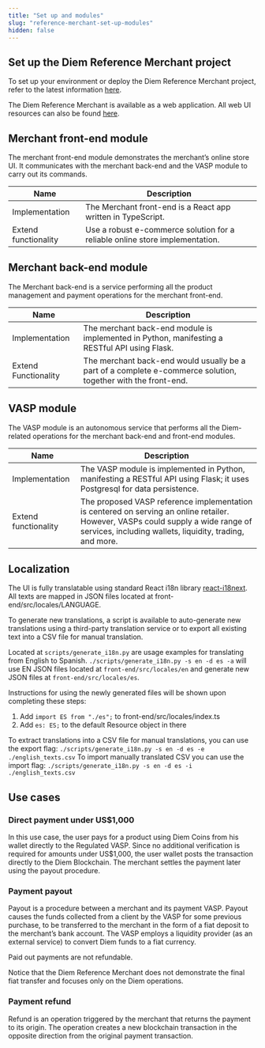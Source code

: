 ```yaml
---
title: "Set up and modules"
slug: "reference-merchant-set-up-modules"
hidden: false
---
```

## Set up the Diem Reference Merchant project

To set up your environment or deploy the Diem Reference Merchant project, refer to the latest information [here](https://github.com/diem/reference-merchant).

The Diem Reference Merchant is available as a web application. All web UI resources can also be found [here](https://github.com/diem/reference-merchant/tree/master/merchant/frontend).


## Merchant front-end module

The merchant front-end module demonstrates the merchant’s online store UI. It communicates with the merchant back-end and the VASP module to carry out its commands.

| Name | Description |
| ---------- | ---------- |
| Implementation | The Merchant front-end is a React app written in TypeScript. |
| Extend functionality | Use a robust e-commerce solution for a reliable online store implementation. |
## Merchant back-end module

The Merchant back-end is a service performing all the product management and payment operations for the merchant front-end.

| Name | Description |
| ---------- | ---------- |
| Implementation | The merchant back-end module is implemented in Python, manifesting a RESTful API using Flask. |
| Extend Functionality | The merchant back-end would usually be a part of a complete e-commerce solution, together with the front-end. |
## VASP module
The VASP module is an autonomous service that performs all the Diem-related operations for the merchant back-end and front-end modules.

| Name | Description |
| ---------- | ---------- |
| Implementation | The VASP module is implemented in Python, manifesting a RESTful API using Flask; it uses Postgresql for data persistence. |
| Extend functionality | The proposed VASP reference implementation is centered on serving an online retailer. However, VASPs could supply a wide range of services, including wallets, liquidity, trading, and more. |
## Localization

The UI is fully translatable using standard React i18n library [react-i18next](https://react.i18next.com/). All texts are mapped in JSON files located at front-end/src/locales/LANGUAGE. 

To generate new translations, a script is available to auto-generate new translations using a third-party translation service or to export all existing text into a CSV file for manual translation. 

Located at `scripts/generate_i18n.py` are usage examples for translating from English to Spanish. `./scripts/generate_i18n.py -s en -d es -a` will use EN JSON files located at `front-end/src/locales/en` and generate new JSON files at `front-end/src/locales/es`. 

Instructions for using the newly generated files will be shown upon completing these steps:
1. Add `import ES from "./es";` to front-end/src/locales/index.ts
2. Add `es: ES;` to the default Resource object in there

To extract translations into a CSV file for manual translations, you can use the export flag:
`./scripts/generate_i18n.py -s en -d es -e ./english_texts.csv`
To import manually translated CSV you can use the import flag:
`./scripts/generate_i18n.py -s en -d es -i ./english_texts.csv`

## Use cases

### Direct payment under US$1,000

In this use case, the user pays for a product using Diem Coins from his wallet directly to the Regulated VASP. Since no additional verification is required for amounts under US$1,000, the user wallet posts the transaction directly to the Diem Blockchain. The merchant settles the payment later using the payout procedure.


### Payment payout

Payout is a procedure between a merchant and its payment VASP. Payout causes the funds collected from a client by the VASP for some previous purchase, to be transferred to the merchant in the form of a fiat deposit to the merchant’s bank account. The VASP employs a liquidity provider (as an external service) to convert Diem funds to a fiat currency.

Paid out payments are not refundable.

Notice that the Diem Reference Merchant does not demonstrate the final fiat transfer and focuses only on the Diem operations.

### Payment refund

Refund is an operation triggered by the merchant that returns the payment to its origin. The operation creates a new blockchain transaction in the opposite direction from the original payment transaction.

<br/>
<ThankFirst/>
